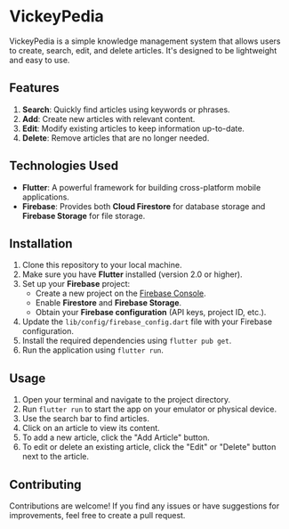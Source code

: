 # VickeyPedia

VickeyPedia is a simple knowledge management system that allows users to create, search, edit, and delete articles. It's designed to be lightweight and easy to use.


## Features

1. **Search**: Quickly find articles using keywords or phrases.
2. **Add**: Create new articles with relevant content.
3. **Edit**: Modify existing articles to keep information up-to-date.
4. **Delete**: Remove articles that are no longer needed.


## Technologies Used

- **Flutter**: A powerful framework for building cross-platform mobile applications.
- **Firebase**: Provides both **Cloud Firestore** for database storage and **Firebase Storage** for file storage.

## Installation

1. Clone this repository to your local machine.
2. Make sure you have **Flutter** installed (version 2.0 or higher).
3. Set up your **Firebase** project:
    - Create a new project on the [Firebase Console](https://console.firebase.google.com/).
    - Enable **Firestore** and **Firebase Storage**.
    - Obtain your **Firebase configuration** (API keys, project ID, etc.).
4. Update the `lib/config/firebase_config.dart` file with your Firebase configuration.
5. Install the required dependencies using `flutter pub get`.
6. Run the application using `flutter run`.

## Usage

1. Open your terminal and navigate to the project directory.
2. Run `flutter run` to start the app on your emulator or physical device.
3. Use the search bar to find articles.
4. Click on an article to view its content.
5. To add a new article, click the "Add Article" button.
6. To edit or delete an existing article, click the "Edit" or "Delete" button next to the article.

## Contributing

Contributions are welcome! If you find any issues or have suggestions for improvements, feel free to create a pull request.


